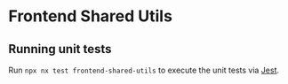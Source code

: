 # Frontend Shared Utils

## Running unit tests

Run `npx nx test frontend-shared-utils` to execute the unit tests via [Jest](https://jestjs.io).
